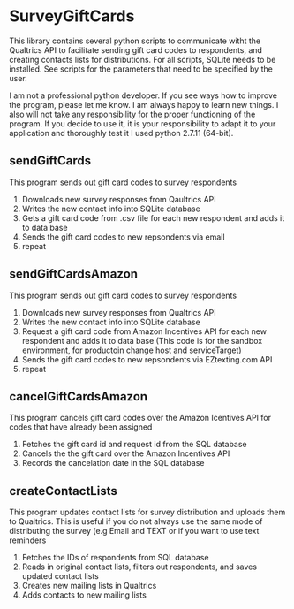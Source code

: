 # SurveyGiftCards

This library contains several python scripts to communicate witht the Qualtrics API to facilitate sending gift card codes to respondents, and creating contacts lists for distributions. For all scripts, SQLite needs to be installed. See scripts for the parameters that need to be specified by the user. 

I am not a professional python developer. If you see ways how to improve the program, please let me know. I am always happy to learn new things. I also will not take any responsibility for the proper functioning of the program. If you decide to use it, it is your responsibility to adapt it to your application and thoroughly test it I used python 2.7.11 (64-bit). 


## sendGiftCards

This program sends out gift card codes to survey respondents
1. Downloads new survey responses from  Qaultrics API 
2. Writes the new contact info into SQLite database
3. Gets a gift card code from .csv file for each new respondent and adds it to data base
4. Sends the gift card codes to new repsondents via email
5. repeat 


## sendGiftCardsAmazon

This program sends out gift card codes to survey respondents
1. Downloads new survey responses from  Qualtrics API 
2. Writes the new contact info into SQLite database
3. Request a gift card code from Amazon Incentives API for each new respondent and adds it to data base (This code is for the sandbox environment, for productoin change host and serviceTarget)
4. Sends the gift card codes to new repsondents via EZtexting.com API 
5. repeat 

## cancelGiftCardsAmazon

This program cancels gift card codes over the Amazon Icentives API for codes that have already been assigned
1. Fetches the gift card id and request id from the SQL database
2. Cancels the the gift card over the Amazon Incentives API
3. Records the cancelation date in the SQL database 


## createContactLists

This program updates contact lists for survey distribution and uploads them to Qualtrics. This is useful if you do not always use the same mode of distributing the survey (e.g Email and TEXT or if you want to use text reminders

1. Fetches the IDs of respondents from SQL database
2. Reads in original contact lists, filters out respondents, and saves updated contact lists
3. Creates new mailing lists in Qualtrics
4. Adds contacts to new mailing lists 

